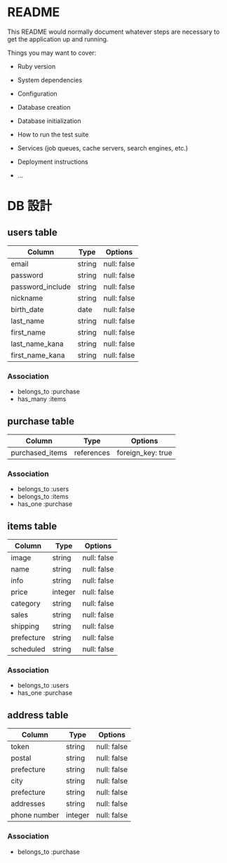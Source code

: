 # README

This README would normally document whatever steps are necessary to get the
application up and running.

Things you may want to cover:

* Ruby version

* System dependencies

* Configuration

* Database creation

* Database initialization

* How to run the test suite

* Services (job queues, cache servers, search engines, etc.)

* Deployment instructions

* ...

# DB 設計

## users table

| Column             | Type                | Options                 |
|--------------------|---------------------|-------------------------|
| email              | string              | null: false             |
| password           | string              | null: false             |
| password_include   | string              | null: false             |
| nickname           | string              | null: false             |
| birth_date         | date                | null: false             |
| last_name          | string              | null: false             |
| first_name         | string              | null: false             |
| last_name_kana     | string              | null: false             |
| first_name_kana    | string              | null: false             |

### Association

* belongs_to :purchase
* has_many :items

## purchase table

| Column                              | Type       | Options           |
|-------------------------------------|------------|-------------------|
| purchased_items                     | references | foreign_key: true |

### Association

- belongs_to :users
- belongs_to :items
- has_one :purchase

## items table

| Column      | Type       | Options           |
|-------------|------------|-------------------|
| image       | string     | null: false       |
| name        | string     | null: false       |
| info        | string     | null: false       |
| price       | integer    | null: false       |
| category    | string     | null: false       |
| sales       | string     | null: false       |
| shipping    | string     | null: false       |
| prefecture  | string     | null: false       |
| scheduled   | string     | null: false       |

### Association

- belongs_to :users
- has_one :purchase

## address table

| Column       | Type       | Options           |
|--------------|------------|-------------------|
| token        | string     | null: false       |
| postal       | string     | null: false       |
| prefecture   | string     | null: false       |
| city         | string     | null: false       |
| prefecture   | string     | null: false       |
| addresses    | string     | null: false       |
| phone number | integer    | null: false       |


### Association

- belongs_to :purchase
